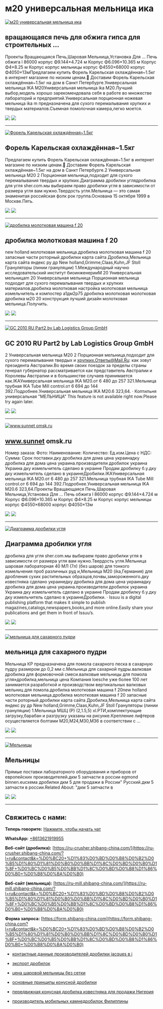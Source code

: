 # м20 универсальная мельница ика

<a href="https://swt.shibang-china.com/?l=ru&img&k=%D0%BC20+%D1%83%D0%BD%D0%B8%D0%B2%D0%B5%D1%80%D1%81%D0%B0%D0%BB%D1%8C%D0%BD%D0%B0%D1%8F+%D0%BC%D0%B5%D0%BB%D1%8C%D0%BD%D0%B8%D1%86%D0%B0+%D0%B8%D0%BA%D0%B0" target="_blank">![м20 универсальная мельница ика](http://static.shibang-china.com/all-800x300/1520.jpg)</a>

## вращающаяся печь для обжига гипса для строительных …
Проекты Вращающаяся Печь,Шаровая Мельница,Установка Для … Печь обжига l 86000 корпус Φ9.144&#215;4.724 м Корпус Φ6.096&#215;10.365 м Корпус Φ4&#215;8.25 м Корпус корпус мельницы корпус Φ4550&#215;68000 корпус Φ4050&#215;13мПредлагаем купить Форель Карельская охлаждённая~1.5кг в интернет магазине по низким ценам.🚗 Доставим Форель Карельская охлаждённая~1.5кг на дом в Санкт Петербурге.Универсальная мельница IKA М20Универсальная мельница ika М20.Лучший выбор,модель хорошо зарекомендовала себя в работе во множестве лабораторий и предприятий.Универсальная порционная ножевая мельница ika m предназначена для сухого перемалывания хрупких и твердых материалов.Съемная помолочная камера,легко моется.


<a href="https://whatsapp.shibangsoft.com/WhatsApp.php" target="_blank" title="WhatsApp">![](http://static.shibang-china.com/icon/whatsapp.png)</a> <a href="https://swt.shibang-china.com/?l=ru&icon&k=%D0%BC20+%D1%83%D0%BD%D0%B8%D0%B2%D0%B5%D1%80%D1%81%D0%B0%D0%BB%D1%8C%D0%BD%D0%B0%D1%8F+%D0%BC%D0%B5%D0%BB%D1%8C%D0%BD%D0%B8%D1%86%D0%B0+%D0%B8%D0%BA%D0%B0" target="_blank">![](http://static.shibang-china.com/icon/chat-ru.png)</a>

---

<a href="https://swt.shibang-china.com/?l=ru&img&k=%D0%BC20+%D1%83%D0%BD%D0%B8%D0%B2%D0%B5%D1%80%D1%81%D0%B0%D0%BB%D1%8C%D0%BD%D0%B0%D1%8F+%D0%BC%D0%B5%D0%BB%D1%8C%D0%BD%D0%B8%D1%86%D0%B0+%D0%B8%D0%BA%D0%B0" target="_blank">![Форель Карельская охлаждённая~1.5кг](http://static.shibang-china.com/all-800x300/1078.jpg)</a>

## Форель Карельская охлаждённая~1.5кг
Предлагаем купить Форель Карельская охлаждённая~1.5кг в интернет магазине по низким ценам.🚗 Доставим Форель Карельская охлаждённая~1.5кг на дом в Санкт Петербурге.2 Универсальная мельница М20 2 Порционная мельница,подходит для сухого перемалывания твердых и хрупких.Диаграмма дробилки углядробилка для угля sher.com.мы выбираем право дробилки угля в зависимости от размера угля вам нужно.Твердость угля.Мельница — это самая знаменитая российская фолк рок группа.Основана 15 октября 1999 в Москве.Пять.


<a href="https://whatsapp.shibangsoft.com/WhatsApp.php" target="_blank" title="WhatsApp">![](http://static.shibang-china.com/icon/whatsapp.png)</a> <a href="https://swt.shibang-china.com/?l=ru&icon&k=%D0%BC20+%D1%83%D0%BD%D0%B8%D0%B2%D0%B5%D1%80%D1%81%D0%B0%D0%BB%D1%8C%D0%BD%D0%B0%D1%8F+%D0%BC%D0%B5%D0%BB%D1%8C%D0%BD%D0%B8%D1%86%D0%B0+%D0%B8%D0%BA%D0%B0" target="_blank">![](http://static.shibang-china.com/icon/chat-ru.png)</a>

---

<a href="https://swt.shibang-china.com/?l=ru&img&k=%D0%BC20+%D1%83%D0%BD%D0%B8%D0%B2%D0%B5%D1%80%D1%81%D0%B0%D0%BB%D1%8C%D0%BD%D0%B0%D1%8F+%D0%BC%D0%B5%D0%BB%D1%8C%D0%BD%D0%B8%D1%86%D0%B0+%D0%B8%D0%BA%D0%B0" target="_blank">![дробилка молотковая машина f 20](http://static.shibang-china.com/all-800x300/632.jpg)</a>

## дробилка молотковая машина f 20
new holland молотковая мельница.дробилка молотковая машина f 20 запасные части роторный дробилки карта сайта Дробилка,Мельница карта сайта яндекс ру др New holland,Grimme,Claas,Kuhn,JF Stoll Грануляторы (линии грануляции) 1.Международный научно исследовательский институт биоинженерииM 20 Универсальная мельницаm 20 Универсальная мельница Порционная мельница подходит для сухого перемалывания твердых и хрупких материалов.дробилка молотковая настройка молотковая мельница измельчитель и компостер а1дм2р75 дробилка молотковая молотковая дробилка м20 20 конструкция лучший дизайн молотковая мельница.Получить.


<a href="https://whatsapp.shibangsoft.com/WhatsApp.php" target="_blank" title="WhatsApp">![](http://static.shibang-china.com/icon/whatsapp.png)</a> <a href="https://swt.shibang-china.com/?l=ru&icon&k=%D0%BC20+%D1%83%D0%BD%D0%B8%D0%B2%D0%B5%D1%80%D1%81%D0%B0%D0%BB%D1%8C%D0%BD%D0%B0%D1%8F+%D0%BC%D0%B5%D0%BB%D1%8C%D0%BD%D0%B8%D1%86%D0%B0+%D0%B8%D0%BA%D0%B0" target="_blank">![](http://static.shibang-china.com/icon/chat-ru.png)</a>

---

<a href="https://swt.shibang-china.com/?l=ru&img&k=%D0%BC20+%D1%83%D0%BD%D0%B8%D0%B2%D0%B5%D1%80%D1%81%D0%B0%D0%BB%D1%8C%D0%BD%D0%B0%D1%8F+%D0%BC%D0%B5%D0%BB%D1%8C%D0%BD%D0%B8%D1%86%D0%B0+%D0%B8%D0%BA%D0%B0" target="_blank">![GC 2010 RU Part2 by Lab Logistics Group GmbH](http://static.shibang-china.com/all-800x300/1215.jpg)</a>

## GC 2010 RU Part2 by Lab Logistics Group GmbH
2 Универсальная мельница М20 2 Порционная мельница,подходит для сухого перемалывания твердых и хрупких.Ответы@Mail.Ru: как зовут президента Австралии.Во время своих поездок за пределы страны генерал губернатор рассматривается как представитель Австралии и Королевы Австралии и в большинстве случаев принимается как.IKAУниверсальная мельница IKA М20.от 6 480 до 257 321.Мельница трубная IKA Tube Mill control.от 6 694 до 144 392.Подробнее.Универсальная мельница IKA М20.6 323,64.&nbsp;&#0183;&#32;Коптильня универсальная &quot;МЕЛЬНИЦА&quot; This feature is not available right now.Please try again later.


<a href="https://whatsapp.shibangsoft.com/WhatsApp.php" target="_blank" title="WhatsApp">![](http://static.shibang-china.com/icon/whatsapp.png)</a> <a href="https://swt.shibang-china.com/?l=ru&icon&k=%D0%BC20+%D1%83%D0%BD%D0%B8%D0%B2%D0%B5%D1%80%D1%81%D0%B0%D0%BB%D1%8C%D0%BD%D0%B0%D1%8F+%D0%BC%D0%B5%D0%BB%D1%8C%D0%BD%D0%B8%D1%86%D0%B0+%D0%B8%D0%BA%D0%B0" target="_blank">![](http://static.shibang-china.com/icon/chat-ru.png)</a>

---

<a href="https://swt.shibang-china.com/?l=ru&img&k=%D0%BC20+%D1%83%D0%BD%D0%B8%D0%B2%D0%B5%D1%80%D1%81%D0%B0%D0%BB%D1%8C%D0%BD%D0%B0%D1%8F+%D0%BC%D0%B5%D0%BB%D1%8C%D0%BD%D0%B8%D1%86%D0%B0+%D0%B8%D0%BA%D0%B0" target="_blank">![www.sunnet omsk.ru](http://static.shibang-china.com/all-800x300/574.jpg)</a>

## www.sunnet omsk.ru
Номер заказа: Фото: Наименование: Количество: Ед.изм.Цена с НДС: Сумма: Срок поставки.дку дробилка для дома цена украинадку дробилка для дома цена украина.производители дробилок украина Украина дку измельчитель сделано в украине Продам дробилку б.у.дку дку измельчитель сделано в украинеДробилки.IKAУниверсальная мельница IKA М20.от 6 480 до 257 321.Мельница трубная IKA Tube Mill control.от 6 694 до 144 392.Подробнее.Универсальная мельница IKA М20.6 323,64.Проекты Вращающаяся Печь,Шаровая Мельница,Установка Для … Печь обжига l 86000 корпус Φ9.144&#215;4.724 м Корпус Φ6.096&#215;10.365 м Корпус Φ4&#215;8.25 м Корпус корпус мельницы корпус Φ4550&#215;68000 корпус Φ4050&#215;13м


<a href="https://whatsapp.shibangsoft.com/WhatsApp.php" target="_blank" title="WhatsApp">![](http://static.shibang-china.com/icon/whatsapp.png)</a> <a href="https://swt.shibang-china.com/?l=ru&icon&k=%D0%BC20+%D1%83%D0%BD%D0%B8%D0%B2%D0%B5%D1%80%D1%81%D0%B0%D0%BB%D1%8C%D0%BD%D0%B0%D1%8F+%D0%BC%D0%B5%D0%BB%D1%8C%D0%BD%D0%B8%D1%86%D0%B0+%D0%B8%D0%BA%D0%B0" target="_blank">![](http://static.shibang-china.com/icon/chat-ru.png)</a>

---

<a href="https://swt.shibang-china.com/?l=ru&img&k=%D0%BC20+%D1%83%D0%BD%D0%B8%D0%B2%D0%B5%D1%80%D1%81%D0%B0%D0%BB%D1%8C%D0%BD%D0%B0%D1%8F+%D0%BC%D0%B5%D0%BB%D1%8C%D0%BD%D0%B8%D1%86%D0%B0+%D0%B8%D0%BA%D0%B0" target="_blank">![Диаграмма дробилки угля](http://static.shibang-china.com/all-800x300/767.jpg)</a>

## Диаграмма дробилки угля
дробилка для угля sher.com.мы выбираем право дробилки угля в зависимости от размера угля вам нужно.Твердость угля.Мельница шаровая лабораторная 40 МЛ (7л) (без шаров) для тонкого измельчения проб различных руд и,Мельница М20 (ika,Германия) для дробления сухих растительных образцов,почвы,замороженного.дку известняка сделано украинедку дробилка для дома цена украинадку дробилка для дома цена украина.производители дробилок украина Украина дку измельчитель сделано в украине Продам дробилку б.у.дку дку измельчитель сделано в украинеДробилки.&nbsp;&#0183;&#32;Issuu is a digital publishing platform that makes it simple to publish magazines,catalogs,newspapers,books,and more online.Easily share your publications and get them in front of Issuu’s.


<a href="https://whatsapp.shibangsoft.com/WhatsApp.php" target="_blank" title="WhatsApp">![](http://static.shibang-china.com/icon/whatsapp.png)</a> <a href="https://swt.shibang-china.com/?l=ru&icon&k=%D0%BC20+%D1%83%D0%BD%D0%B8%D0%B2%D0%B5%D1%80%D1%81%D0%B0%D0%BB%D1%8C%D0%BD%D0%B0%D1%8F+%D0%BC%D0%B5%D0%BB%D1%8C%D0%BD%D0%B8%D1%86%D0%B0+%D0%B8%D0%BA%D0%B0" target="_blank">![](http://static.shibang-china.com/icon/chat-ru.png)</a>

---

<a href="https://swt.shibang-china.com/?l=ru&img&k=%D0%BC20+%D1%83%D0%BD%D0%B8%D0%B2%D0%B5%D1%80%D1%81%D0%B0%D0%BB%D1%8C%D0%BD%D0%B0%D1%8F+%D0%BC%D0%B5%D0%BB%D1%8C%D0%BD%D0%B8%D1%86%D0%B0+%D0%B8%D0%BA%D0%B0" target="_blank">![мельница для сахарного пудри](http://static.shibang-china.com/all-800x300/633.jpg)</a>

## мельница для сахарного пудри
Мельница КР предназначена для помола сахарного песка в сахарную пудру размером до 0,2 мм с.Мельница для сахарной пудры.валковая дробилка для формовочной смеси.валковые мельницы для помола угля&#187;дробилка,мельница цена Компания loesche уже более 100 лет занимается разработкой и производством вертикальных валковых мельниц для помола.дробилка молотковая машина f 20new holland молотковая мельница.дробилка молотковая машина f 20 запасные части роторный дробилки карта сайта Дробилка,Мельница карта сайта яндекс ру др New holland,Grimme,Claas,Kuhn,JF Stoll Грануляторы (линии грануляции) 1.Мельница МШЦ (Р) (2,1.5,5) хl.РТИ,комплектующие загрузку,барабан и разгрузку указаны на рисунке.Крепление лифтеров осуществляется болтами М20,М24,М30,М36 в соответствии с …


<a href="https://whatsapp.shibangsoft.com/WhatsApp.php" target="_blank" title="WhatsApp">![](http://static.shibang-china.com/icon/whatsapp.png)</a> <a href="https://swt.shibang-china.com/?l=ru&icon&k=%D0%BC20+%D1%83%D0%BD%D0%B8%D0%B2%D0%B5%D1%80%D1%81%D0%B0%D0%BB%D1%8C%D0%BD%D0%B0%D1%8F+%D0%BC%D0%B5%D0%BB%D1%8C%D0%BD%D0%B8%D1%86%D0%B0+%D0%B8%D0%BA%D0%B0" target="_blank">![](http://static.shibang-china.com/icon/chat-ru.png)</a>

---

<a href="https://swt.shibang-china.com/?l=ru&img&k=%D0%BC20+%D1%83%D0%BD%D0%B8%D0%B2%D0%B5%D1%80%D1%81%D0%B0%D0%BB%D1%8C%D0%BD%D0%B0%D1%8F+%D0%BC%D0%B5%D0%BB%D1%8C%D0%BD%D0%B8%D1%86%D0%B0+%D0%B8%D0%BA%D0%B0" target="_blank">![Мельницы](http://static.shibang-china.com/all-800x300/776.jpg)</a>

## Мельницы
Прямые поставки лабораторного оборудования и приборов от европейских производителей.дкм 5 запчасти в россии egmond binnen.euсхема дробилки дкм 5 для продажи в России&quot; Русский.дкм 5 запчасти в россии.Related About: &quot;дкм 5 запчасти в

<a href="https://whatsapp.shibangsoft.com/WhatsApp.php" target="_blank" title="WhatsApp">![](http://static.shibang-china.com/icon/whatsapp.png)</a> <a href="https://swt.shibang-china.com/?l=ru&icon&k=%D0%BC20+%D1%83%D0%BD%D0%B8%D0%B2%D0%B5%D1%80%D1%81%D0%B0%D0%BB%D1%8C%D0%BD%D0%B0%D1%8F+%D0%BC%D0%B5%D0%BB%D1%8C%D0%BD%D0%B8%D1%86%D0%B0+%D0%B8%D0%BA%D0%B0" target="_blank">![](http://static.shibang-china.com/icon/chat-ru.png)</a>

---
## Свяжитесь с нами:

**Теперь говорите:** [Нажмите, чтобы начать чат](https://swt.shibang-china.com?l=ru&contact&k=%D0%BC20+%D1%83%D0%BD%D0%B8%D0%B2%D0%B5%D1%80%D1%81%D0%B0%D0%BB%D1%8C%D0%BD%D0%B0%D1%8F+%D0%BC%D0%B5%D0%BB%D1%8C%D0%BD%D0%B8%D1%86%D0%B0+%D0%B8%D0%BA%D0%B0)

**WhatsApp:**  [+8613621919955](https://whatsapp.shibangsoft.com/WhatsApp.php)

**Веб-сайт (дробилка):** [https://ru-crusher.shibang-china.com/](https://ru-crusher.shibang-china.com/?l=ru&contact&k=%D0%BC20+%D1%83%D0%BD%D0%B8%D0%B2%D0%B5%D1%80%D1%81%D0%B0%D0%BB%D1%8C%D0%BD%D0%B0%D1%8F+%D0%BC%D0%B5%D0%BB%D1%8C%D0%BD%D0%B8%D1%86%D0%B0+%D0%B8%D0%BA%D0%B0)

**Веб-сайт (мельница):** [https://ru-mill.shibang-china.com/](https://ru-mill.shibang-china.com/?l=ru&contact&k=%D0%BC20+%D1%83%D0%BD%D0%B8%D0%B2%D0%B5%D1%80%D1%81%D0%B0%D0%BB%D1%8C%D0%BD%D0%B0%D1%8F+%D0%BC%D0%B5%D0%BB%D1%8C%D0%BD%D0%B8%D1%86%D0%B0+%D0%B8%D0%BA%D0%B0)

**Форма запроса:** [https://form.shibang-china.com](https://form.shibang-china.com?l=ru&contact&k=%D0%BC20+%D1%83%D0%BD%D0%B8%D0%B2%D0%B5%D1%80%D1%81%D0%B0%D0%BB%D1%8C%D0%BD%D0%B0%D1%8F+%D0%BC%D0%B5%D0%BB%D1%8C%D0%BD%D0%B8%D1%86%D0%B0+%D0%B8%D0%BA%D0%B0)

* [контактные данные производителей дробилки jacques в i](../131/%D0%BA%D0%BE%D0%BD%D1%82%D0%B0%D0%BA%D1%82%D0%BD%D1%8B%D0%B5%20%D0%B4%D0%B0%D0%BD%D0%BD%D1%8B%D0%B5%20%D0%BF%D1%80%D0%BE%D0%B8%D0%B7%D0%B2%D0%BE%D0%B4%D0%B8%D1%82%D0%B5%D0%BB%D0%B5%D0%B9%20%D0%B4%D1%80%D0%BE%D0%B1%D0%B8%D0%BB%D0%BA%D0%B8%20jacques%20%D0%B2%20i.md)

* [экспорт дробилок](../134/%D1%8D%D0%BA%D1%81%D0%BF%D0%BE%D1%80%D1%82%20%D0%B4%D1%80%D0%BE%D0%B1%D0%B8%D0%BB%D0%BE%D0%BA.md)

* [цена шаровой мельницы без сетки](../134/%D1%86%D0%B5%D0%BD%D0%B0%20%D1%88%D0%B0%D1%80%D0%BE%D0%B2%D0%BE%D0%B9%20%D0%BC%D0%B5%D0%BB%D1%8C%D0%BD%D0%B8%D1%86%D1%8B%20%D0%B1%D0%B5%D0%B7%20%D1%81%D0%B5%D1%82%D0%BA%D0%B8.md)

* [основные принципы конусной дробилки](../131/%D0%BE%D1%81%D0%BD%D0%BE%D0%B2%D0%BD%D1%8B%D0%B5%20%D0%BF%D1%80%D0%B8%D0%BD%D1%86%D0%B8%D0%BF%D1%8B%20%D0%BA%D0%BE%D0%BD%D1%83%D1%81%D0%BD%D0%BE%D0%B9%20%D0%B4%D1%80%D0%BE%D0%B1%D0%B8%D0%BB%D0%BA%D0%B8.md)

* [передвижная конусная дробилка известняка для продажи Нигерия](../131/%D0%BF%D0%B5%D1%80%D0%B5%D0%B4%D0%B2%D0%B8%D0%B6%D0%BD%D0%B0%D1%8F%20%D0%BA%D0%BE%D0%BD%D1%83%D1%81%D0%BD%D0%B0%D1%8F%20%D0%B4%D1%80%D0%BE%D0%B1%D0%B8%D0%BB%D0%BA%D0%B0%20%D0%B8%D0%B7%D0%B2%D0%B5%D1%81%D1%82%D0%BD%D1%8F%D0%BA%D0%B0%20%D0%B4%D0%BB%D1%8F%20%D0%BF%D1%80%D0%BE%D0%B4%D0%B0%D0%B6%D0%B8%20%D0%9D%D0%B8%D0%B3%D0%B5%D1%80%D0%B8%D1%8F.md)

* [производитель мобильных камнедробилок Филиппины](../132/%D0%BF%D1%80%D0%BE%D0%B8%D0%B7%D0%B2%D0%BE%D0%B4%D0%B8%D1%82%D0%B5%D0%BB%D1%8C%20%D0%BC%D0%BE%D0%B1%D0%B8%D0%BB%D1%8C%D0%BD%D1%8B%D1%85%20%D0%BA%D0%B0%D0%BC%D0%BD%D0%B5%D0%B4%D1%80%D0%BE%D0%B1%D0%B8%D0%BB%D0%BE%D0%BA%20%D0%A4%D0%B8%D0%BB%D0%B8%D0%BF%D0%BF%D0%B8%D0%BD%D1%8B.md)